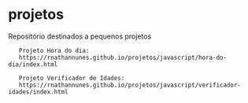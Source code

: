 # projetos
 Repositório destinados a pequenos projetos


       Projeto Hora do dia:
       https://rnathannunes.github.io/projetos/javascript/hora-do-dia/index.html

       Projeto Verificador de Idades:
       https://rnathannunes.github.io/projetos/javascript/verificador-idades/index.html